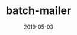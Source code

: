 ---
layout: post
showcase: true
size: 4
group: projects
marker: web | gsuite
title:  batch-mailer
summary: plugin for google spreadsheets to send customized batch emails based on templates built in google docs
projecturl: https://github.com/akshatamohanty/GoogleDocsEmail
date:  2019-05-03
categories: post
type: project
tags:
- javascript
- google-app-script
---